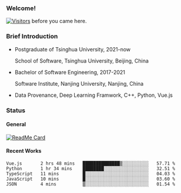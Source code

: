 ### Welcome!

[![Visitors](https://visitor-badge.laobi.icu/badge?page_id=HermitSun.HermitSun)]() before you came here.

### Brief Introduction

- Postgraduate of Tsinghua University, 2021-now
  
  School of Software, Tsinghua University, Beijing, China

- Bachelor of Software Engineering, 2017-2021
  
  Software Institute, Nanjing University, Nanjing, China

- Data Provenance, Deep Learning Framwork, C++, Python, Vue.js

### Status

#### General

[![ReadMe Card](https://github-readme-stats.hermitsun.vercel.app/api?username=HermitSun&count_private=true&show_icons=true)]()

#### Recent Works

<!--START_SECTION:waka-->

```text
Vue.js       2 hrs 48 mins   ██████████████▒░░░░░░░░░░   57.71 %
Python       1 hr 34 mins    ████████░░░░░░░░░░░░░░░░░   32.51 %
TypeScript   11 mins         █░░░░░░░░░░░░░░░░░░░░░░░░   04.03 %
JavaScript   10 mins         █░░░░░░░░░░░░░░░░░░░░░░░░   03.60 %
JSON         4 mins          ▒░░░░░░░░░░░░░░░░░░░░░░░░   01.54 %
```

<!--END_SECTION:waka-->
